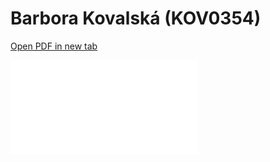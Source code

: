 # Barbora Kovalská (KOV0354)

<a href="../thesis/kov0354/main.pdf" target="_blank">Open PDF in new tab</a>

<object data="../thesis/kov0354/main.pdf" type="application/pdf" width="100%" height="1120px">
    <embed src="../thesis/kov0354/main.pdf">
    </embed>
</object>
